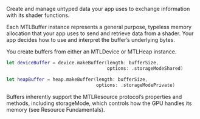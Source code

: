 Create and manage untyped data your app uses to exchange information with its shader functions.

Each MTLBuffer instance represents a general purpose,
typeless memory allocation that your app uses to send and retrieve data from a shader.
Your app decides how to use and interpret the buffer’s underlying bytes.

You create buffers from either an MTLDevice or MTLHeap instance.

```Swift
let deviceBuffer = device.makeBuffer(length: bufferSize,
                                     options: .storageModeShared)

let heapBuffer = heap.makeBuffer(length: bufferSize,
                                 options: .storageModePrivate)
```
                                 
Buffers inherently support the MTLResource protocol’s properties and methods,
including storageMode, which controls how the GPU handles its memory (see Resource Fundamentals).
